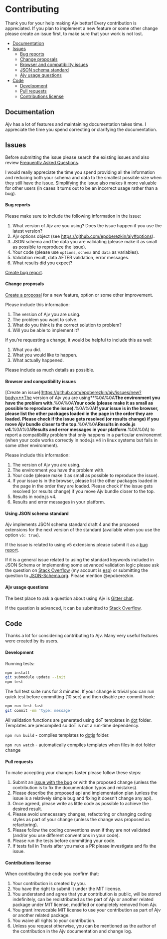 # Contributing

Thank you for your help making Ajv better! Every contribution is appreciated. If you plan to implement a new feature or some other change please create an issue first, to make sure that your work is not lost.

- [Documentation](#documentation)
- [Issues](#issues)
  - [Bug reports](#bug-reports)
  - [Change proposals](#changes)
  - [Browser and compatibility issues](#compatibility)
  - [JSON schema standard](#json-schema)
  - [Ajv usage questions](#usage)
- [Code](#code)
  - [Development](#development)
  - [Pull requests](#pull-requests)
  - [Contributions license](#contributions-license)


## Documentation

Ajv has a lot of features and maintaining documentation takes time. I appreciate the time you spend correcting or clarifying the documentation.


## Issues

Before submitting the issue please search the existing issues and also review [Frequently Asked Questions](https://github.com/epoberezkin/ajv/blob/master/FAQ.md).

I would really appreciate the time you spend providing all the information and reducing both your schema and data to the smallest possible size when they still have the issue. Simplifying the issue also makes it more valuable for other users (in cases it turns out to be an incorrect usage rather than a bug).


#### Bug reports

Please make sure to include the following information in the issue:

1. What version of Ajv are you using? Does the issue happen if you use the latest version?
2. Ajv options object (see https://github.com/epoberezkin/ajv#options).
3. JSON schema and the data you are validating (please make it as small as possible to reproduce the issue).
4. Your code (please use `options`, `schema` and `data` as variables).
5. Validation result, data AFTER validation, error messages.
6. What results did you expect?

[Create bug report](https://github.com/epoberezkin/ajv/issues/new).


#### <a name="changes"></a>Change proposals

[Create a proposal](https://github.com/epoberezkin/ajv/issues/new?body=**What%20version%20of%20Ajv%20you%20are%20you%20using%3F**%0A%0A**What%20problem%20do%20you%20want%20to%20solve%3F**%0A%0A**What%20do%20you%20think%20is%20the%20correct%20solution%20to%20problem?**%0A%0A**Will%20you%20be%20able%20to%20implement%20it%3F**%0A%0A) for a new feature, option or some other improvement.

Please include this information:

1. The version of Ajv you are using.
2. The problem you want to solve.
3. What do you think is the correct solution to problem?
4. Will you be able to implement it?

If you’re requesting a change, it would be helpful to include this as well:

1. What you did.
2. What you would like to happen.
3. What actually happened.

Please include as much details as possible.


#### <a name="compatibility"></a>Browser and compatibility issues

[Create an issue](https://github.com/epoberezkin/ajv/issues/new?body=**The version of Ajv you are using**%0A%0A**The environment you have the problem with.**%0A%0A**Your code (please make it as small as possible to reproduce the issue).**%0A%0A**If your issue is in the browser, please list the other packages loaded in the page in the order they are loaded. Please check if the issue gets resolved (or results change) if you move Ajv bundle closer to the top.**%0A%0A**Results in node.js v4.**%0A%0A**Results and error messages in your platform.**%0A%0A) to report a compatibility problem that only happens in a particular environemnt (when your code works correctly in node.js v4 in linux systems but fails in some other environment).

Please include this information:

1. The version of Ajv you are using.
2. The environment you have the problem with.
3. Your code (please make it as small as possible to reproduce the issue).
4. If your issue is in the browser, please list the other packages loaded in the page in the order they are loaded. Please check if the issue gets resolved (or results change) if you move Ajv bundle closer to the top.
5. Results in node.js v4.
6. Results and error messages in your platform.


#### <a name="json-schema"></a>Using JSON schema standard

Ajv implements JSON schema standard draft 4 and the proposed extensions for the next version of the standard (available when you use the option `v5: true`).

If the issue is related to using v5 extensions please submit it as a [bug report](https://github.com/epoberezkin/ajv/issues/new).

If it is a general issue related to using the standard keywords included in JSON Schema or implementing some advanced validation logic please ask the question on [Stack Overflow](http://stackoverflow.com/questions/ask?tags=jsonschema,ajv) (my account is [esp](http://stackoverflow.com/users/1816503/esp)) or submitting the question to [JSON-Schema.org](https://github.com/json-schema-org/json-schema-spec/issues/new). Please mention @epoberezkin.


#### <a name="usage"></a>Ajv usage questions

The best place to ask a question about using Ajv is [Gitter chat](https://gitter.im/ajv-validator/ajv).

If the question is advanced, it can be submitted to [Stack Overflow](http://stackoverflow.com/questions/ask?tags=jsonschema,ajv).


## Code

Thanks a lot for considering contributing to Ajv. Many very useful features were created by its users.


#### Development

Running tests:

```bash
npm install
git submodule update --init
npm test
```

The full test suite runs for 3 minutes. If your change is trivial you can run quick test before committing (10 sec) and then disable pre-commit hook:

```bash
npm run test-fast
git commit -nm 'type: message'
```

All validation functions are generated using doT templates in [dot](https://github.com/epoberezkin/ajv/tree/master/lib/dot) folder. Templates are precompiled so doT is not a run-time dependency.

`npm run build` - compiles templates to [dotjs](https://github.com/epoberezkin/ajv/tree/master/lib/dotjs) folder.

`npm run watch` - automatically compiles templates when files in dot folder change


#### Pull requests

To make accepting your changes faster please follow these steps:

1. Submit an [issue with the bug](https://github.com/epoberezkin/ajv/issues/new) or with the proposed change (unless the contribution is to fix the documentation typos and mistakes).
2. Please describe the proposed api and implementation plan (unless the issue is a relatively simple bug and fixing it doesn't change any api).
3. Once agreed, please write as little code as possible to achieve the desired result.
4. Please avoid unnecessary changes, refactoring or changing coding styles as part of your change (unless the change was proposed as refactoring).
5. Please follow the coding conventions even if they are not validated (and/or you use different conventions in your code).
6. Please run the tests before committing your code.
7. If tests fail in Travis after you make a PR please investigate and fix the issue.


#### Contributions license

When contributing the code you confirm that:

1. Your contribution is created by you.
2. You have the right to submit it under the MIT license.
3. You understand and agree that your contribution is public, will be stored indefinitely, can be redistributed as the part of Ajv or another related package under MIT license, modified or completely removed from Ajv.
4. You grant irrevocable MIT license to use your contribution as part of Ajv or another related package.
5. You waive all rights to your contribution.
6. Unless you request otherwise, you can be mentioned as the author of the contribution in the Ajv documentation and change log.
